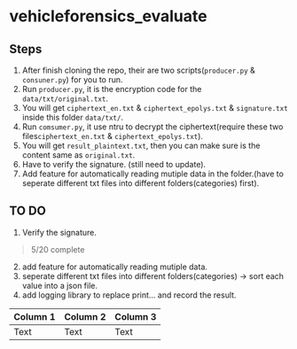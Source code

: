 # vehicleforensics_evaluate

## Steps
1. After finish cloning the repo, their are two scripts(`producer.py` & `consuner.py`) for you to run.
2. Run `producer.py`, it is the encryption code for the `data/txt/original.txt`.
3. You will get `ciphertext_en.txt` & `ciphertext_epolys.txt` & `signature.txt` inside this folder `data/txt/`.
4. Run `comsumer.py`, it use ntru to decrypt the ciphertext(require these two files`ciphertext_en.txt` & `ciphertext_epolys.txt`).
5. You will get `result_plaintext.txt`, then you can make sure is the content same as `original.txt`.
6. Have to verify the signature. (still need to update).
7. Add feature for automatically reading mutiple data in the folder.(have to seperate different txt files into different folders(categories) first). 

## TO DO
1. Verify the signature.
> 5/20 complete
2. add feature for automatically reading mutiple data.
3. seperate different txt files into different folders(categories) -> sort each value into a json file.
4. add logging library to replace print... and record the result.


| Column 1 | Column 2 | Column 3 |
| -------- | -------- | -------- |
| Text     | Text     | Text     |
